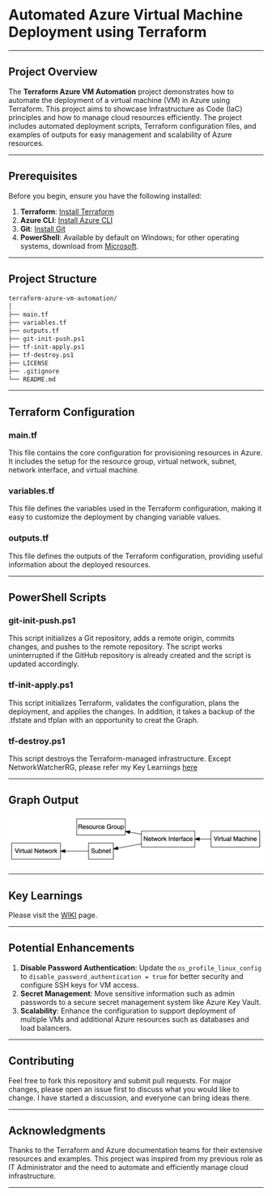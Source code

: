 # Automated Azure Virtual Machine Deployment using Terraform

---

## Project Overview

The **Terraform Azure VM Automation** project demonstrates how to automate the deployment of a virtual machine (VM) in Azure using Terraform. This project aims to showcase Infrastructure as Code (IaC) principles and how to manage cloud resources efficiently. The project includes automated deployment scripts, Terraform configuration files, and examples of outputs for easy management and scalability of Azure resources.

---

## Prerequisites

Before you begin, ensure you have the following installed:

1. **Terraform**: [Install Terraform](https://learn.hashicorp.com/tutorials/terraform/install-cli)
2. **Azure CLI**: [Install Azure CLI](https://docs.microsoft.com/en-us/cli/azure/install-azure-cli)
3. **Git**: [Install Git](https://git-scm.com/book/en/v2/Getting-Started-Installing-Git)
4. **PowerShell**: Available by default on Windows; for other operating systems, download from [Microsoft](https://docs.microsoft.com/en-us/powershell/scripting/install/installing-powershell).

---

## Project Structure

```
terraform-azure-vm-automation/
│
├── main.tf
├── variables.tf
├── outputs.tf
├── git-init-push.ps1
├── tf-init-apply.ps1
├── tf-destroy.ps1
├── LICENSE
├── .gitignore
└── README.md
```

---

## Terraform Configuration

### main.tf

This file contains the core configuration for provisioning resources in Azure. It includes the setup for the resource group, virtual network, subnet, network interface, and virtual machine.


### variables.tf

This file defines the variables used in the Terraform configuration, making it easy to customize the deployment by changing variable values.


### outputs.tf

This file defines the outputs of the Terraform configuration, providing useful information about the deployed resources.


---

## PowerShell Scripts

### git-init-push.ps1

This script initializes a Git repository, adds a remote origin, commits changes, and pushes to the remote repository. The script works uninterrupted if the GitHub repository is already created and the script is updated accordingly.


### tf-init-apply.ps1

This script initializes Terraform, validates the configuration, plans the deployment, and applies the changes. In addition, it takes a backup of the .tfstate and tfplan with an opportunity to creat the Graph.


### tf-destroy.ps1

This script destroys the Terraform-managed infrastructure. Except NetworkWatcherRG, please refer my Key Learnings [here](https://github.com/RScrafted/terraform-azure-vm-automation?tab=readme-ov-file#key-learnings)


---

## Graph Output

![Graph Output](https://github.com/RScrafted/terraform-azure-vm-automation/blob/5a09e044922d0ce438c065bf7a8364c577f3cc5f/graph.png)

---

## Key Learnings

Please visit the [WIKI](https://github.com/RScrafted/terraform-azure-vm-automation/wiki) page.


---

## Potential Enhancements

1. **Disable Password Authentication**: Update the `os_profile_linux_config` to `disable_password_authentication = true` for better security and configure SSH keys for VM access.
2. **Secret Management**: Move sensitive information such as admin passwords to a secure secret management system like Azure Key Vault.
3. **Scalability**: Enhance the configuration to support deployment of multiple VMs and additional Azure resources such as databases and load balancers.


---

## Contributing

Feel free to fork this repository and submit pull requests. For major changes, please open an issue first to discuss what you would like to change. I have started a discussion, and everyone can bring ideas there.

---

## Acknowledgments

Thanks to the Terraform and Azure documentation teams for their extensive resources and examples. This project was inspired from my previous role as IT Administrator and the need to automate and efficiently manage cloud infrastructure.

---